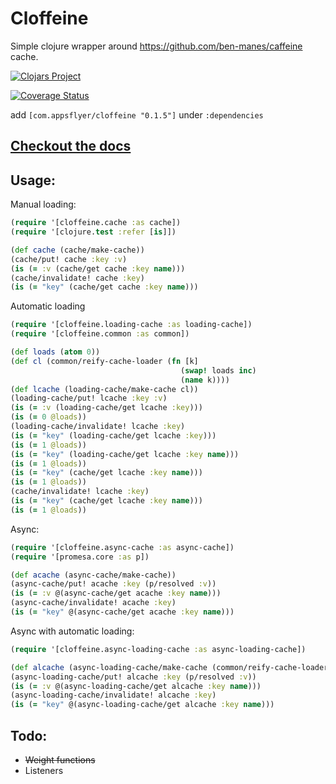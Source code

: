 # Cloffeine 

Simple clojure wrapper around https://github.com/ben-manes/caffeine cache.

[![Clojars Project](https://img.shields.io/clojars/v/com.appsflyer/cloffeine.svg)](https://clojars.org/com.appsflyer/cloffeine)

[![Coverage Status](https://coveralls.io/repos/github/AppsFlyer/cloffeine/badge.svg?branch=master)](https://coveralls.io/github/AppsFlyer/cloffeine?branch=master)

add `[com.appsflyer/cloffeine "0.1.5"]` under `:dependencies`

## [Checkout the docs](https://appsflyer.github.io/cloffeine/index.html)

Usage:
------
Manual loading:

```clojure
(require '[cloffeine.cache :as cache])
(require '[clojure.test :refer [is]])

(def cache (cache/make-cache))
(cache/put! cache :key :v)
(is (= :v (cache/get cache :key name)))
(cache/invalidate! cache :key)
(is (= "key" (cache/get cache :key name)))
```

Automatic loading

```clojure
(require '[cloffeine.loading-cache :as loading-cache])
(require '[cloffeine.common :as common])

(def loads (atom 0))
(def cl (common/reify-cache-loader (fn [k]
                                      (swap! loads inc)
                                      (name k))))
(def lcache (loading-cache/make-cache cl))
(loading-cache/put! lcache :key :v)
(is (= :v (loading-cache/get lcache :key)))
(is (= 0 @loads))
(loading-cache/invalidate! lcache :key)
(is (= "key" (loading-cache/get lcache :key)))
(is (= 1 @loads))
(is (= "key" (loading-cache/get lcache :key name)))
(is (= 1 @loads))
(is (= "key" (cache/get lcache :key name)))
(is (= 1 @loads))
(cache/invalidate! lcache :key)
(is (= "key" (cache/get lcache :key name)))
(is (= 1 @loads))

```

Async:

```clojure
(require '[cloffeine.async-cache :as async-cache])
(require '[promesa.core :as p])

(def acache (async-cache/make-cache))
(async-cache/put! acache :key (p/resolved :v))
(is (= :v @(async-cache/get acache :key name)))
(async-cache/invalidate! acache :key)
(is (= "key" @(async-cache/get acache :key name)))

```

Async with automatic loading:

```clojure
(require '[cloffeine.async-loading-cache :as async-loading-cache])

(def alcache (async-loading-cache/make-cache (common/reify-cache-loader name)))
(async-loading-cache/put! alcache :key (p/resolved :v))
(is (= :v @(async-loading-cache/get alcache :key name)))
(async-loading-cache/invalidate! alcache :key)
(is (= "key" @(async-loading-cache/get alcache :key name)))
```

Todo:
-----
* ~~Weight functions~~
* Listeners

